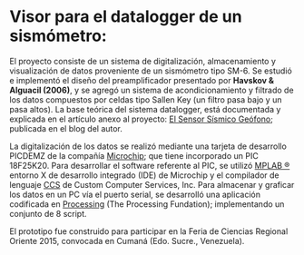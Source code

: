 # Visor para el datalogger de un sismómetro:

El proyecto consiste de un sistema de digitalización, almacenamiento y visualización de datos proveniente de un sismómetro tipo SM-6. Se estudió e implementó el diseño del preamplificador presentado por **Havskov & Alguacil (2006)**, y se agregó un sistema de acondicionamiento y filtrado de los datos compuestos por celdas tipo Sallen Key (un filtro pasa bajo y un pasa altos). La base teórica del sistema datalogger, está documentada y explicada en el artículo anexo al proyecto: [El Sensor Sísmico Geófono](http://tecnologiacumanesa.blogspot.com/2015/05/el-sensor-sismico-geofono.html); publicada en el blog del autor.

La digitalización de los datos se realizó mediante una tarjeta de desarrollo PICDEMZ de la compañía [Microchip](https://www.microchip.com/); que tiene incorporado un PIC 18F25K20. Para desarrollar el software referente al PIC, se utilizó [MPLAB ®](https://www.microchip.com/en-us/development-tools-tools-and-software/mplab-x-ide) entorno X de desarrollo integrado (IDE) de Microchip y el compilador de lenguaje [CCS](http://www.ccsinfo.com/content.php?page=compilers) de Custom Computer Services, Inc. Para almacenar y graficar los datos en un PC vía el puerto serial, se desarrolló una aplicación codificada en [Processing](https://processing.org/) (The Processing Fundation); implementando un conjunto de 8 script. 

El prototipo fue construido para participar en la Feria de Ciencias Regional Oriente 2015, convocada en Cumaná (Edo. Sucre., Venezuela).
